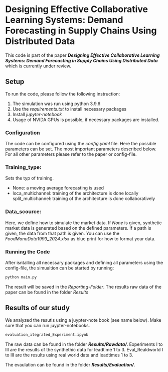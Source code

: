 # Designing Effective Collaborative Learning Systems: Demand Forecasting in Supply Chains Using Distributed Data

This code is part of the paper ***Designing Effective Collaborative Learning Systems: Demand Forecasting in Supply Chains Using Distributed Data*** which is currently under review.

## Setup
To run the code, please follow the following instruction:
1. The simulation was run using python 3.9.6
2. Use the _requirements.txt_ to install necessary packages
3. Install _jupyter-notebook_
4. Usage of NVIDA GPUs is possible, if necessary packages are installed.

### Configuration
The code can be configured using the _config.yaml_ file. Here the possible parameters can be set. The most important parameters described below. For all other parameters please refer to the paper or config-file.

### Training_type:
Sets the typ of training. 
- None: a moving average forecasting is used
- loca_multichannel: training of the architecture is done locally
 split_multichannel: training of the architecture is done collaboratively

 ### Data_scource:
 Here, we define how to simulate the market data. If _None_ is given, synthetic market data is generated based on the defined parameters. If a path is given, the data from that path is given. You can use the _FoodManuData1993_2024.xlsx_ as blue print for how to format your data. 

 ### Running the Code
 After isntalling all necessary packages and defining all parameters using the config-file, the simualtion can be started by running:
 ```bash
python main.py
```

The result will be saved in the *Reporting-Folder*. The results raw data of the paper can be found in the folder *Results*

## Results of our study
We analyzed the resutls using a juypter-note book (see name below). Make sure that you can run juypter-notebooks.
```bash
evaluation_itegrated_Experiment.ipynb
```

The raw data can be found in the folder ***Results/Rawdata/***. Experiments I to III are the results of the synthethic data for leadtime 1 to 3. Eval_Realdworld I to III are the results using real world data and leadtimes 1 to 3.

The evaulation can be found in the folder ***Results/Evaluation/***. 
